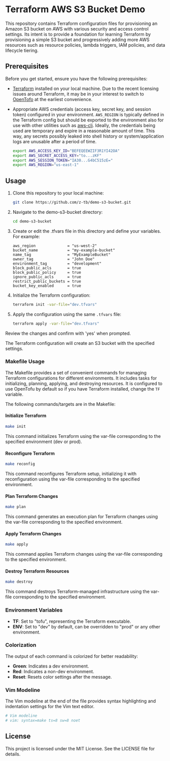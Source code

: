 # Terraform AWS S3 Bucket Demo

This repository contains Terraform configuration files for provisioning an Amazon S3 bucket on AWS with various security and access control settings. Its intent is to provide a foundation for learning Terraform by provisioning a simple S3 bucket and progressively adding more AWS resources such as resource policies, lambda triggers, IAM policies, and data lifecycle tiering.

## Prerequisites

Before you get started, ensure you have the following prerequisites:

- [Terraform](https://www.terraform.io/) installed on your local machine. Due to the recent licensing issues around Terraform, it may be in your interest to switch to [OpenTofo](https://opentofu.org/) at the earliest convenience.
  
- Appropriate AWS credentials (access key, secret key, and session token) configured in your environment. `AWS_REGION` is typically defined in the Terraform config but should be exported to the environment also for use with other utilities such as [aws-cli](https://aws.amazon.com/cli/). Ideally, the credentials being used are temporary and expire in a reasonable amount of time. This way, any secrets possibly leaked into shell history or system/application logs are unusable after a period of time.
  ```bash
  export AWS_ACCESS_KEY_ID="BEFEQEEWZIF3R1YI42OA"
  export AWS_SECRET_ACCESS_KEY="to...zKF"
  export AWS_SESSION_TOKEN="IA30...G4bC515zE="
  export AWS_REGION="us-east-1"
  ```

## Usage

1. Clone this repository to your local machine:
   ```bash
   git clone https://github.com/z-tb/demo-s3-bucket.git
   ```

2. Navigate to the demo-s3-bucket directory:
   ```bash
   cd demo-s3-bucket
   ```

3. Create or edit the .tfvars file in this directory and define your variables. For example:
   ```hcl
   aws_region              = "us-west-2"
   bucket_name             = "my-example-bucket"
   name_tag                = "MyExampleBucket"
   owner_tag               = "John Doe"
   environment_tag         = "development"
   block_public_acls       = true
   block_public_policy     = true
   ignore_public_acls      = true
   restrict_public_buckets = true
   bucket_key_enabled      = true
   ```

4. Initialize the Terraform configuration:
   ```bash
   terraform init -var-file="dev.tfvars"
   ```

5. Apply the configuration using the same `.tfvars` file:
   ```bash
   terraform apply -var-file="dev.tfvars"
   ```

Review the changes and confirm with 'yes' when prompted.

The Terraform configuration will create an S3 bucket with the specified settings.

### Makefile Usage

The Makefile provides a set of convenient commands for managing Terraform configurations for different environments. It includes tasks for initializing, planning, applying, and destroying resources. It is configured to use OpenTofu by default so if you have Terraform installed, change the `TF` variable.

The following commands/targets are in the Makefile:

#### Initialize Terraform

```bash
make init
```

This command initializes Terraform using the var-file corresponding to the specified environment (dev or prod).

#### Reconfigure Terraform

```bash
make reconfig
```

This command reconfigures Terraform setup, initializing it with reconfiguration using the var-file corresponding to the specified environment.

#### Plan Terraform Changes

```bash
make plan
```

This command generates an execution plan for Terraform changes using the var-file corresponding to the specified environment.

#### Apply Terraform Changes

```bash
make apply
```

This command applies Terraform changes using the var-file corresponding to the specified environment.

#### Destroy Terraform Resources

```bash
make destroy
```

This command destroys Terraform-managed infrastructure using the var-file corresponding to the specified environment.

### Environment Variables

- **TF**: Set to "tofu", representing the Terraform executable.
- **ENV**: Set to "dev" by default, can be overridden to "prod" or any other environment.

### Colorization

The output of each command is colorized for better readability:
- **Green**: Indicates a dev environment.
- **Red**: Indicates a non-dev environment.
- **Reset**: Resets color settings after the message.

### Vim Modeline

The Vim modeline at the end of the file provides syntax highlighting and indentation settings for the Vim text editor.

```bash
# Vim modeline
# vim: syntax=make ts=8 sw=8 noet
```

## License

This project is licensed under the MIT License. See the LICENSE file for details.
